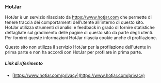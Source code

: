 ### HotJar
HotJar è un servizio rilasciato da https://www.hotjar.com che permette di tenere traccia dei comportamenti dell'utente all'interno di questo sito.
HotJar utilizza strumenti di analisi e feedback in grado di fornire statistiche dettagliate sul gradimento delle pagine di questo sito da parte degli utenti.
Per fornirci queste informazioni HotJar rilascia cookie anche di profilazione.

Questo sito non utilizza il servizio HotJar per la profilazione dell'utente in prima parte e non ha accordi con HotJar per profilare in prima parte.

##### Link di riferimento
* [https://www.hotjar.com/privacy](https://www.hotjar.com/privacy)
